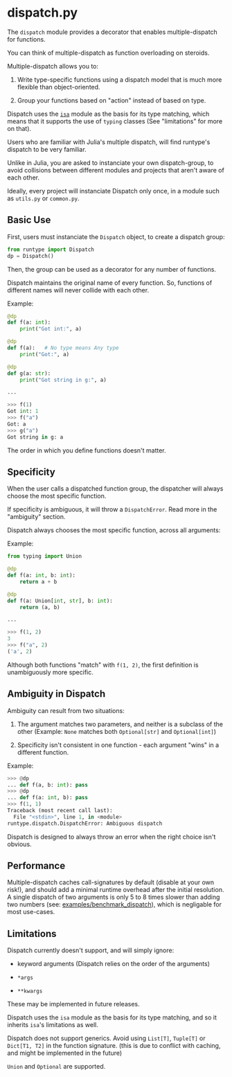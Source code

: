 # dispatch.py

The `dispatch` module provides a decorator that enables multiple-dispatch for functions.

You can think of multiple-dispatch as function overloading on steroids.

Multiple-dispatch allows you to:

1. Write type-specific functions using a dispatch model that is much more flexible than object-oriented.

2. Group your functions based on "action" instead of based on type.

Dispatch uses the [`isa`](isa.md) module as the basis for its type matching, which means that it supports the use of `typing` classes (See "limitations" for more on that).

Users who are familiar with Julia's multiple dispatch, will find runtype's dispatch to be very familiar.

Unlike in Julia, you are asked to instanciate your own dispatch-group, to avoid collisions between different modules and projects that aren't aware of each other.

Ideally, every project will instanciate Dispatch only once, in a module such as `utils.py` or `common.py`.

## Basic Use

First, users must instanciate the `Dispatch` object, to create a dispatch group:
```python
from runtype import Dispatch
dp = Dispatch()
```

Then, the group can be used as a decorator for any number of functions.

Dispatch maintains the original name of every function. So, functions of different names will never collide with each other.

Example:
```python
@dp
def f(a: int):
    print("Got int:", a)

@dp
def f(a):   # No type means Any type
    print("Got:", a)

@dp
def g(a: str):
    print("Got string in g:", a)

...

>>> f(1)
Got int: 1
>>> f("a")
Got: a
>>> g("a")
Got string in g: a
```

The order in which you define functions doesn't matter.

## Specificity

When the user calls a dispatched function group, the dispatcher will always choose the most specific function.

If specificity is ambiguous, it will throw a `DispatchError`. Read more in the "ambiguity" section.

Dispatch always chooses the most specific function, across all arguments:

Example:

```python
from typing import Union

@dp
def f(a: int, b: int):
    return a + b

@dp
def f(a: Union[int, str], b: int):
    return (a, b)

...

>>> f(1, 2)
3
>>> f("a", 2)
('a', 2)
```

Although both functions "match" with `f(1, 2)`, the first definition is unambiguously more specific.


## Ambiguity in Dispatch

Ambiguity can result from two situations:

1. The argument matches two parameters, and neither is a subclass of the other (Example: `None` matches both `Optional[str]` and `Optional[int]`)

2. Specificity isn't consistent in one function - each argument "wins" in a different function.

Example:
```python
>>> @dp
... def f(a, b: int): pass
>>> @dp
... def f(a: int, b): pass
>>> f(1, 1)
Traceback (most recent call last):
  File "<stdin>", line 1, in <module>
runtype.dispatch.DispatchError: Ambiguous dispatch
```

Dispatch is designed to always throw an error when the right choice isn't obvious.

## Performance

Multiple-dispatch caches call-signatures by default (disable at your own risk!), and should add a minimal runtime overhead after the initial resolution. A single dispatch of two arguments is only 5 to 8 times slower than adding two numbers (see: [examples/benchmark\_dispatch](https://github.com/erezsh/runtype/blob/master/examples/benchmark_dispatch.py)), which is negligable for most use-cases.

## Limitations

Dispatch currently doesn't support, and will simply ignore:

* keyword arguments (Dispatch relies on the order of the arguments)

* `*args`

* `**kwargs`

These may be implemented in future releases.

Dispatch uses the `isa` module as the basis for its type matching, and so it inherits `isa`'s limitations as well.

Dispatch does not support generics. Avoid using `List[T]`, `Tuple[T]` or `Dict[T1, T2]` in the function signature. (this is due to conflict with caching, and might be implemented in the future)

`Union` and `Optional` are supported.
